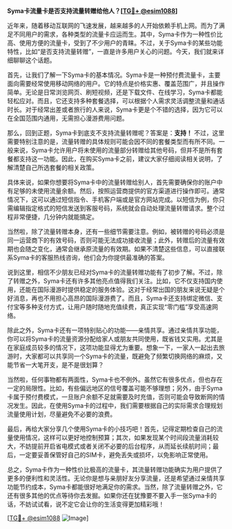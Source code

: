 **Syma卡流量卡是否支持流量转赠给他人？[[TG💪+ @esim1088](https://t.me/s/esim1088)]**

近年来，随着移动互联网的飞速发展，越来越多的人开始依赖手机上网。而为了满足不同用户的需求，各种类型的流量卡应运而生。其中，Syma卡作为一种性价比高、使用方便的流量卡，受到了不少用户的青睐。不过，关于Syma卡的某些功能特性，比如“是否支持流量转赠”，一直是许多用户关心的问题。今天，我们就来详细聊聊这个话题。

首先，让我们了解一下Syma卡的基本情况。Syma卡是一种预付费流量卡，主要面向需要经常使用移动网络的用户。它的特点是价格实惠、覆盖范围广，并且操作简单。无论是日常浏览网页、刷短视频，还是下载文件、在线学习，Syma卡都能轻松应对。而且，它还支持多种套餐选择，可以根据个人需求灵活调整流量和通话时长。对于经常出差或者旅行的人来说，Syma卡更是个不错的选择，因为它可以在全国范围内通用，无需担心漫游费用问题。

那么，回到正题，Syma卡到底支不支持流量转赠呢？答案是：**支持！** 不过，这里需要特别注意的是，流量转赠的具体规则可能会因不同的套餐类型而有所不同。一般来说，Syma卡允许用户将未使用的流量部分转赠给其他号码，但并不是所有套餐都支持这一功能。因此，在购买Syma卡之前，建议大家仔细阅读相关说明，了解清楚自己所选套餐的相关政策。

具体来说，如果你想要将Syma卡中的流量转赠给别人，首先需要确保你的账户中有足够的未使用流量余额。然后，按照运营商提供的官方渠道进行操作即可。通常情况下，这可以通过短信指令、手机客户端或是官方网站完成。以短信为例，你只需编辑指定格式的短信发送到客服号码，系统就会自动处理流量转赠请求。整个过程非常便捷，几分钟内就能搞定。

当然啦，除了流量转赠本身，还有一些细节需要注意。例如，被转赠的号码必须是同一运营商下的有效号码，否则可能无法成功接收流量；此外，转赠后的流量有效期也会随之变化，通常会继承原流量的有效期。如果不清楚这些信息，可以直接联系Syma卡的客服热线咨询，他们会为你提供最准确的答案。

说到这里，相信不少朋友已经对Syma卡的流量转赠功能有了初步了解。不过，除了转赠之外，Syma卡还有许多其他亮点值得我们关注。比如，它不仅支持国内使用，还能在国际漫游时提供稳定的服务体验。这对于经常出国的朋友来说无疑是个好消息，再也不用担心高昂的国际漫游费了。而且，Syma卡还支持绑定微信、支付宝等多种支付方式，让用户随时随地充值续费，真正实现“零门槛”享受高速网络。

除此之外，Syma卡还有一项特别贴心的功能——亲情共享。通过亲情共享功能，你可以将Syma卡的流量资源分配给家人或朋友共同使用，既省钱又实用。尤其是在家庭成员较多的情况下，这项功能显得尤为重要。想象一下，一家人一起出去旅游时，大家都可以共享同一个Syma卡的流量，既避免了频繁切换网络的麻烦，又能节省一大笔开支，是不是很划算？

当然啦，任何事物都有两面性，Syma卡也不例外。虽然它有很多优点，但也存在一定的局限性。比如，有些偏远地区的信号覆盖可能不够理想；另外，由于Syma卡属于预付费模式，一旦账户余额不足就需要及时充值，否则可能会导致断网的情况发生。因此，在使用Syma卡的过程中，我们需要根据自己的实际需求合理规划流量使用计划，尽量避免不必要的浪费。

最后，再给大家分享几个使用Syma卡的小技巧吧！首先，记得定期检查自己的流量使用情况，这样可以更好地控制预算；其次，如果发现某个时间段流量消耗较大，不妨提前开启省电模式或者关闭不必要的后台程序，从而延长续航时间；最后，一定要妥善保管好自己的SIM卡，避免丢失或损坏，以免影响正常使用。

总之，Syma卡作为一种性价比极高的流量卡，其流量转赠功能确实为用户提供了更多的便利性和灵活性。无论你是想与亲朋好友分享流量，还是希望通过亲情共享功能节约成本，Syma卡都能很好地满足你的需求。当然，除了流量转赠之外，它还有很多其他的优点等待你去发掘。如果你还在犹豫要不要入手一张Syma卡的话，不妨试试看，说不定它会让你的生活变得更加精彩哦！

[[TG💪+ @esim1088](https://t.me/s/esim1088) ![Image](https://i.postimg.cc/4NQfJmqS/Snipaste-2025-05-13-00-14-12.png)]